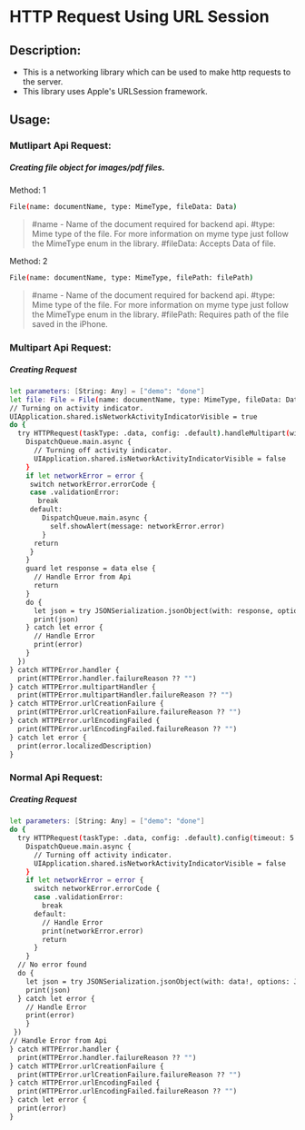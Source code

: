 # HTTP Request Using URL Session

## Description:
- This is a networking library which can be used to make http requests to the server.
- This library uses Apple's URLSession framework.

## Usage:

### Mutlipart Api Request:
##### Creating file object for images/pdf files.

Method: 1
```sh
File(name: documentName, type: MimeType, fileData: Data)
```
> #name - Name of the document required for backend api.
> #type: Mime type of the file. For more information on myme type just follow the MimeType enum in the library.
> #fileData: Accepts Data of file.

Method: 2
```sh
File(name: documentName, type: MimeType, filePath: filePath)
```
> #name - Name of the document required for backend api.
> #type: Mime type of the file. For more information on myme type just follow the MimeType enum in the library.
> #filePath: Requires path of the file saved in the iPhone.

### Multipart Api Request:
##### Creating Request

```sh
let parameters: [String: Any] = ["demo": "done"]
let file: File = File(name: documentName, type: MimeType, fileData: Data)
// Turning on activity indicator.
UIApplication.shared.isNetworkActivityIndicatorVisible = true
do {
  try HTTPRequest(taskType: .data, config: .default).handleMultipart(withRequestUrl: url, httpMethod: .post, params: params,      files: [file], completion: { (data, error) in
    DispatchQueue.main.async {
      // Turning off activity indicator.
      UIApplication.shared.isNetworkActivityIndicatorVisible = false
    }
    if let networkError = error {
     switch networkError.errorCode {
     case .validationError:
       break
     default:
        DispatchQueue.main.async {
          self.showAlert(message: networkError.error)
        }
      return
     }
    }
    guard let response = data else { 
      // Handle Error from Api
      return 
    }
    do {
      let json = try JSONSerialization.jsonObject(with: response, options:    JSONSerialization.ReadingOptions.mutableContainers)
      print(json)
    } catch let error {
      // Handle Error
      print(error)
    }
  })
} catch HTTPError.handler {
  print(HTTPError.handler.failureReason ?? "")
} catch HTTPError.multipartHandler {
  print(HTTPError.multipartHandler.failureReason ?? "")
} catch HTTPError.urlCreationFailure {
  print(HTTPError.urlCreationFailure.failureReason ?? "")
} catch HTTPError.urlEncodingFailed {
  print(HTTPError.urlEncodingFailed.failureReason ?? "")
} catch let error {
  print(error.localizedDescription)
}
```

### Normal Api Request:
##### Creating Request

```sh 
let parameters: [String: Any] = ["demo": "done"]
do {
  try HTTPRequest(taskType: .data, config: .default).config(timeout: 5.0).handle(withRequestUrl: url, httpMethod: .get, params: nil, completion: { (data, error) in
    DispatchQueue.main.async {
      // Turning off activity indicator.
      UIApplication.shared.isNetworkActivityIndicatorVisible = false
    }
    if let networkError = error {
      switch networkError.errorCode {
      case .validationError:
        break
      default:
        // Handle Error
        print(networkError.error)
        return
      }
    }
  // No error found
  do {
    let json = try JSONSerialization.jsonObject(with: data!, options: JSONSerialization.ReadingOptions.mutableContainers)
    print(json)
  } catch let error {
    // Handle Error
    print(error)
    }
 })
// Handle Error from Api
} catch HTTPError.handler {
  print(HTTPError.handler.failureReason ?? "")
} catch HTTPError.urlCreationFailure {
  print(HTTPError.urlCreationFailure.failureReason ?? "")
} catch HTTPError.urlEncodingFailed {
  print(HTTPError.urlEncodingFailed.failureReason ?? "")
} catch let error {
  print(error)
}

```


